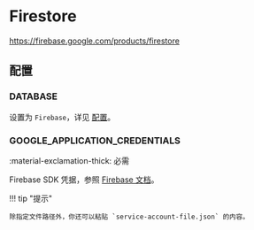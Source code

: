 # Firestore

<https://firebase.google.com/products/firestore>

## 配置

### DATABASE

设置为 `Firebase`，详见 [配置](../getting-started/configuration.zh.md/#database)。

### GOOGLE_APPLICATION_CREDENTIALS

:material-exclamation-thick: 必需

Firebase SDK 凭据，参照 [Firebase 文档](https://firebase.google.com/docs/admin/setup#initialize_the_sdk)。

!!! tip "提示"

    除指定文件路径外，你还可以粘贴 `service-account-file.json` 的内容。
